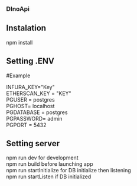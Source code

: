 ### DInoApi
## Instalation
npm install
## Setting .ENV
#Example



INFURA_KEY="Key"\
ETHERSCAN_KEY = "KEY"\
PGUSER = postgres\
PGHOST= localhost\
PGDATABASE = postgres\
PGPASSWORD= admin\
PGPORT = 5432
## Setting server

npm run dev for development\
npm run build before launching app\
npm run startInitialize for DB initialize then listening\
npm run startListen if DB initialized
